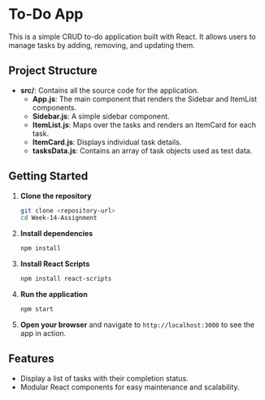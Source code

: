 # To-Do App

This is a simple CRUD to-do application built with React. It allows users to manage tasks by adding, removing, and updating them.

## Project Structure

- **src/**: Contains all the source code for the application.
  - **App.js**: The main component that renders the Sidebar and ItemList components.
  - **Sidebar.js**: A simple sidebar component.
  - **ItemList.js**: Maps over the tasks and renders an ItemCard for each task.
  - **ItemCard.js**: Displays individual task details.
  - **tasksData.js**: Contains an array of task objects used as test data.

## Getting Started

1. **Clone the repository**
   ```bash
   git clone <repository-url>
   cd Week-14-Assignment
   ```

2. **Install dependencies**
   ```bash
   npm install
   ```

3. **Install React Scripts**
   ```bash
   npm install react-scripts
   ```

4. **Run the application**
   ```bash
   npm start
   ```

5. **Open your browser** and navigate to `http://localhost:3000` to see the app in action.

## Features

- Display a list of tasks with their completion status.
- Modular React components for easy maintenance and scalability.
